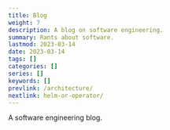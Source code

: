 ```yaml
---
title: Blog
weight: 7
description: A blog on software engineering.
summary: Rants about software.
lastmod: 2023-03-14
date: 2023-03-14
tags: []
categories: []
series: []
keywords: []
prevlink: /architecture/
nextlink: helm-or-operator/
---
```


A software engineering blog.